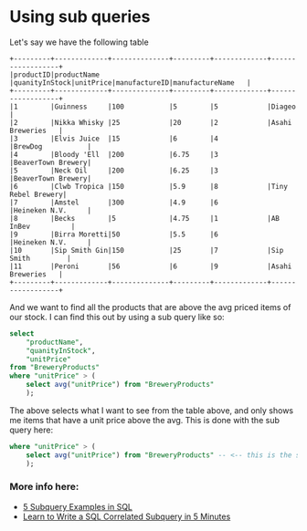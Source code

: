 # Using sub queries

Let's say we have the following table

```
+---------+-------------+--------------+---------+-------------+------------------+
|productID|productName  |quanityInStock|unitPrice|manufactureID|manufactureName   |
+---------+-------------+--------------+---------+-------------+------------------+
|1        |Guinness     |100           |5        |5            |Diageo            |
|2        |Nikka Whisky |25            |20       |2            |Asahi Breweries   |
|3        |Elvis Juice  |15            |6        |4            |BrewDog           |
|4        |Bloody 'Ell  |200           |6.75     |3            |BeaverTown Brewery|
|5        |Neck Oil     |200           |6.25     |3            |BeaverTown Brewery|
|6        |Clwb Tropica |150           |5.9      |8            |Tiny Rebel Brewery|
|7        |Amstel       |300           |4.9      |6            |Heineken N.V.     |
|8        |Becks        |5             |4.75     |1            |AB InBev          |
|9        |Birra Moretti|50            |5.5      |6            |Heineken N.V.     |
|10       |Sip Smith Gin|150           |25       |7            |Sip Smith         |
|11       |Peroni       |56            |6        |9            |Asahi Breweries   |
+---------+-------------+--------------+---------+-------------+------------------+
```

And we want to find all the products that are above the avg priced items of our stock. I can find this out by using a sub query like so:

```sql
select
    "productName",
    "quanityInStock",
    "unitPrice"
from "BreweryProducts"
where "unitPrice" > (
    select avg("unitPrice") from "BreweryProducts"
    );
```

The above selects what I want to see from the table above, and only shows me items that have a unit price above the avg. This is done with the sub query here:

```sql
where "unitPrice" > (
    select avg("unitPrice") from "BreweryProducts" -- <-- this is the sub query
    );
```

### More info here:

- [5 Subquery Examples in SQL](https://learnsql.com/blog/sql-subquery-examples/)
- [Learn to Write a SQL Correlated Subquery in 5 Minutes](https://learnsql.com/blog/correlated-sql-subquery-5-minutes/)
